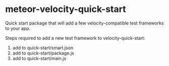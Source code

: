 meteor-velocity-quick-start
===========================

Quick start package that will add a few velocity-compatible test frameworks to your app.

Steps required to add a new test framework to velocity-quick-start:

1. add to quick-start/smart.json
2. add to quick-start/package.js
3. add to quick-start/main.js
